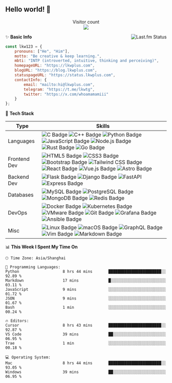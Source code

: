 <!--
# Hi there! 👋
**synthpop123/synthpop123** is a ✨ _special_ ✨ repository because its `README.md` (this file) appears on your GitHub profile.

Here are some ideas to get you started:
-->

## Hello world! 🌱

<p align="center"> 
  Visitor count<br>
  <img src="https://profile-counter.glitch.me/synthpop123/count.svg" />
</p>

<!-- -  I’m currently studying Computer Science in Peking University.
 - 🌱 Be **creative** & keep **learning**.
 - 📫 Here is my [homepage](https://www.lkwplus.com/), and I sometimes write something on my [blog](https://blog.lkwplus.com).
 - ✨ How to get in touch:
  
  [![Telegram Badge](https://img.shields.io/badge/Telegram-26A5E4?logo=telegram&logoColor=fff&style=flat-square)](https://t.me/lkwtg)
  [![Twitter Badge](https://img.shields.io/badge/Twitter-1D9BF0?logo=twitter&logoColor=fff&style=flat-square)](https://twitter.com/whoamamamiii)
  [![Gmail Badge](https://img.shields.io/badge/Gmail-EA4335?logo=gmail&logoColor=fff&style=flat-square)](mailto:me@lkwplus.com)-->

<a href="https://www.last.fm/user/synthpop123">
   <img align="right" src="https://lastfm.lkwplus.com/api?user=synthpop123&count=4&width=300&footer_style=compact_stats" alt="Last.fm Status">
</a>

✨ **Basic Info**

```javascript
const lkw123 = {
    pronouns: ["He", "Him"],
    motto: "Be creative & keep learning.",
    mbti: "INTP (introverted, intuitive, thinking and perceiving)",
    homepageURL: "https://lkwplus.com",
    blogURL: "https://blog.lkwplus.com",
    statuspageURL: "https://status.lkwplus.com",
    contactInfo: {
        email: "mailto:hi@lkwplus.com",
        telegram: "https://t.me/lkwtg",
        twitter: "https://x.com/whoamamamiii"
    }
};
```

🔭 **Tech Stack**

|**Type**                  | **Skills**                                                                                                                                                                                                                                                                                                                                                                                                                                                                                                                                                      |
|-------------------------------|----------------------------------------------------------------------------------------------------------------------------------------------------------------------------------------------------------------------------------------------------------------------------------------------------------------------------------------------------------------------------------------------------------------------------------------------------------------------------------------------------------------------------------------------------------------------|
| Languages      | ![C Badge](https://img.shields.io/badge/C-000?logo=c&logoColor=white&style=flat-square) ![C++ Badge](https://img.shields.io/badge/C%2B%2B-000?logo=cplusplus&logoColor=white&style=flat-square) ![Python Badge](https://img.shields.io/badge/Python-000?logo=python&logoColor=white&style=flat-square) ![JavaScript Badge](https://img.shields.io/badge/JavaScript-000?logo=javascript&logoColor=white&style=flat-square) ![Node.js Badge](https://img.shields.io/badge/Node.js-000?logo=nodedotjs&logoColor=white&style=flat-square) ![Rust Badge](https://img.shields.io/badge/Rust-000?logo=rust&logoColor=white&style=flat-square) ![Go Badge](https://img.shields.io/badge/Go-000?logo=go&logoColor=white&style=flat-square) |
| Frontend Dev   | ![HTML5 Badge](https://img.shields.io/badge/HTML5-000?logo=html5&logoColor=white&style=flat-square) ![CSS3 Badge](https://img.shields.io/badge/CSS3-000?logo=css3&logoColor=white&style=flat-square) ![Bootstrap Badge](https://img.shields.io/badge/Bootstrap-000?logo=bootstrap&logoColor=white&style=flat-square) ![Tailwind CSS Badge](https://img.shields.io/badge/Tailwind%20CSS-000?logo=tailwindcss&logoColor=white&style=flat-square) ![React Badge](https://img.shields.io/badge/React-000?logo=react&logoColor=white&style=flat-square) ![Vue.js Badge](https://img.shields.io/badge/Vue.js-000?logo=vuedotjs&logoColor=white&style=flat-square) ![Astro Badge](https://img.shields.io/badge/Astro-000?logo=astro&logoColor=white&style=flat-square) |
| Backend Dev   | ![Flask Badge](https://img.shields.io/badge/Flask-000?logo=flask&logoColor=white&style=flat-square) ![Django Badge](https://img.shields.io/badge/Django-000?logo=django&logoColor=white&style=flat-square) ![FastAPI](https://img.shields.io/badge/FastAPI-000?&style=flat-square&logo=fastapi&logoColor=white) ![Express Badge](https://img.shields.io/badge/Express-000?logo=express&logoColor=white&style=flat-square)                                                                                                                                                                                |
| Databases     | ![MySQL Badge](https://img.shields.io/badge/MySQL-000?logo=mysql&logoColor=white&style=flat-square) ![PostgreSQL Badge](https://img.shields.io/badge/PostgreSQL-000?logo=postgresql&logoColor=white&style=flat-square) ![MongoDB Badge](https://img.shields.io/badge/MongoDB-000?logo=mongodb&logoColor=white&style=flat-square) ![Redis Badge](https://img.shields.io/badge/Redis-000?logo=redis&logoColor=white&style=flat-square)                                                                                                                                                                        |
| DevOps         | ![Docker Badge](https://img.shields.io/badge/Docker-000?logo=docker&logoColor=white&style=flat-square) ![Kubernetes Badge](https://img.shields.io/badge/Kubernetes-000?logo=kubernetes&logoColor=white&style=flat-square) ![VMware Badge](https://img.shields.io/badge/VMware-000?logo=vmware&logoColor=white&style=flat-square) ![Git Badge](https://img.shields.io/badge/Git-000?logo=git&logoColor=white&style=flat-square) ![Grafana Badge](https://img.shields.io/badge/Grafana-000?logo=grafana&logoColor=white&style=flat-square) ![Ansible Badge](https://img.shields.io/badge/Ansible-000?logo=ansible&logoColor=white&style=flat-square) |
| Misc       | ![Linux Badge](https://img.shields.io/badge/Linux-000?logo=linux&logoColor=white&style=flat-square) ![macOS Badge](https://img.shields.io/badge/macOS-000?logo=macos&logoColor=white&style=flat-square) ![GraphQL Badge](https://img.shields.io/badge/GraphQL-000?logo=graphql&logoColor=white&style=flat-square) ![Vim Badge](https://img.shields.io/badge/Vim-000?logo=vim&logoColor=white&style=flat-square) ![Markdown Badge](https://img.shields.io/badge/Markdown-000?logo=markdown&logoColor=white&style=flat-square)                                                                                                        |

<!--START_SECTION:waka-->
📊 **This Week I Spent My Time On** 

```text
🕑︎ Time Zone: Asia/Shanghai

💬 Programming Languages: 
Python                   8 hrs 44 mins       ███████████████████████░░   92.89 % 
Markdown                 17 mins             █░░░░░░░░░░░░░░░░░░░░░░░░   03.11 % 
JavaScript               9 mins              ░░░░░░░░░░░░░░░░░░░░░░░░░   01.72 % 
JSON                     9 mins              ░░░░░░░░░░░░░░░░░░░░░░░░░   01.67 % 
Bash                     1 min               ░░░░░░░░░░░░░░░░░░░░░░░░░   00.24 % 

🔥 Editors: 
Cursor                   8 hrs 43 mins       ███████████████████████░░   92.87 % 
VS Code                  39 mins             ██░░░░░░░░░░░░░░░░░░░░░░░   06.95 % 
Trae                     1 min               ░░░░░░░░░░░░░░░░░░░░░░░░░   00.18 % 

💻 Operating System: 
Mac                      8 hrs 44 mins       ███████████████████████░░   93.05 % 
Windows                  39 mins             ██░░░░░░░░░░░░░░░░░░░░░░░   06.95 % 
```


<!--END_SECTION:waka-->
